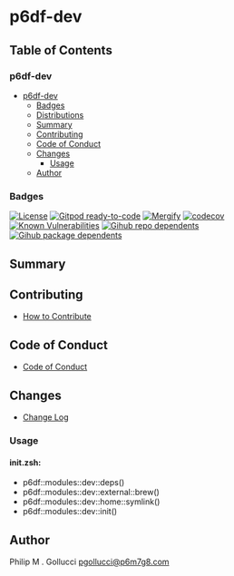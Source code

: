 # p6df-dev

## Table of Contents


### p6df-dev
- [p6df-dev](#p6df-dev)
  - [Badges](#badges)
  - [Distributions](#distributions)
  - [Summary](#summary)
  - [Contributing](#contributing)
  - [Code of Conduct](#code-of-conduct)
  - [Changes](#changes)
    - [Usage](#usage)
  - [Author](#author)

### Badges

[![License](https://img.shields.io/badge/License-Apache%202.0-yellowgreen.svg)](https://opensource.org/licenses/Apache-2.0)
[![Gitpod ready-to-code](https://img.shields.io/badge/Gitpod-ready--to--code-blue?logo=gitpod)](https://gitpod.io/#https://github.com/p6m7g8/p6df-dev)
[![Mergify](https://img.shields.io/endpoint.svg?url=https://gh.mergify.io/badges/p6m7g8/p6df-dev/&style=flat)](https://mergify.io)
[![codecov](https://codecov.io/gh/p6m7g8/p6df-dev/branch/master/graph/badge.svg?token=14Yj1fZbew)](https://codecov.io/gh/p6m7g8/p6df-dev)
[![Known Vulnerabilities](https://snyk.io/test/github/p6m7g8/p6df-dev/badge.svg?targetFile=package.json)](https://snyk.io/test/github/p6m7g8/p6df-dev?targetFile=package.json)
[![Gihub repo dependents](https://badgen.net/github/dependents-repo/p6m7g8/p6df-dev)](https://github.com/p6m7g8/p6df-dev/network/dependents?dependent_type=REPOSITORY)
[![Gihub package dependents](https://badgen.net/github/dependents-pkg/p6m7g8/p6df-dev)](https://github.com/p6m7g8/p6df-dev/network/dependents?dependent_type=PACKAGE)

## Summary

## Contributing

- [How to Contribute](CONTRIBUTING.md)

## Code of Conduct

- [Code of Conduct](https://github.com/p6m7g8/.github/blob/master/CODE_OF_CONDUCT.md)

## Changes

- [Change Log](CHANGELOG.md)

### Usage

#### init.zsh:

- p6df::modules::dev::deps()
- p6df::modules::dev::external::brew()
- p6df::modules::dev::home::symlink()
- p6df::modules::dev::init()


## Author

Philip M . Gollucci <pgollucci@p6m7g8.com>
